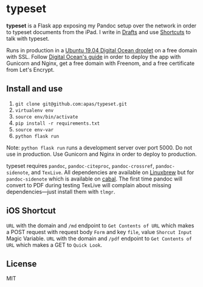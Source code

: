 # typeset

**typeset** is a Flask app exposing my Pandoc setup over the network in order to
typeset documents from the iPad. I write in [Drafts][drafts] and use
[Shortcuts][shortcuts] to talk with typeset.

Runs in production in a [Ubuntu 19.04 Digital Ocean droplet][do] on a free
domain with SSL. Follow [Digital Ocean's guide][guide] in order to deploy the
app with Gunicorn and Nginx, get a free domain with Freenom, and a free
certificate from Let's Encrypt.

## Install and use

1. `git clone git@github.com:apas/typeset.git`
1. `virtualenv env`
1. `source env/bin/activate`
1. `pip install -r requirements.txt`
1. `source env-var`
1. `python flask run`

Note: `python flask run` runs a development server over port 5000. Do not use in
production. Use Gunicorn and Nginx in order to deploy to production.

typeset requires `pandoc`, `pandoc-citeproc`, `pandoc-crossref`,
`pandoc-sidenote`, and `TexLive`. All dependencies are available on
[Linuxbrew][brew] but for `pandoc-sidenote` which is available on
[cabal][cabal]. The first time pandoc will convert to PDF during testing TexLive
will complain about missing dependencies—just install them with `tlmgr`.

## iOS Shortcut

`URL` with the domain and `/md` endpoint to `Get Contents of URL` which makes a
POST request with request body `Form` and key `file`, value `Shorcut Input`
Magic Variable. `URL` with the domain and `/pdf` endpoint to `Get Contents of
URL` which makes a GET to `Quick Look`.

## License

MIT

[drafts]:
    https://getdrafts.com

[shortcuts]:
    https://itunes.apple.com/us/app/shortcuts/id915249334?mt=8

[do]:
    https://m.do.co/c/1fb65d2407a3

[guide]:
    https://www.digitalocean.com/community/tutorials/how-to-serve-flask-applications-with-gunicorn-and-nginx-on-ubuntu-18-04

[brew]:
    https://docs.brew.sh/Homebrew-on-Linux

[cabal]:
    https://www.haskell.org/cabal/
